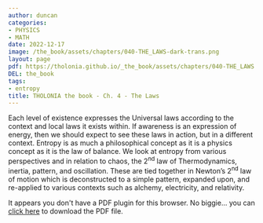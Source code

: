 ```yaml
---
author: duncan
categories:
- PHYSICS
- MATH
date: 2022-12-17
image: /the_book/assets/chapters/040-THE_LAWS-dark-trans.png
layout: page
pdf: https://tholonia.github.io/_the_book/assets/chapters/040-THE_LAWS.pdf
DEL: the_book
tags:
- entropy
title: THOLONIA the book - Ch. 4 - The Laws
---
```


Each level of existence expresses the Universal laws according to the context and local laws it exists within.  If awareness is an expression of energy, then we should expect to see these laws in action, but in a different context.  Entropy is as much a philosophical concept as it is a physics concept as it is the law of balance.  We look at entropy from various perspectives and in relation to chaos, the 2<sup>nd</sup> law of Thermodynamics, inertia, pattern, and oscillation.  These are tied together in Newton’s 2<sup>nd</sup> law of motion which is deconstructed to a simple pattern, expanded upon, and re-applied to various contexts such as alchemy, electricity, and relativity.  

<!--more-->

<object data='{{ page.pdf }}#zoom=100%' width='100%' height='1000' type='application/pdf'><p>It appears you don't have a PDF plugin for this browser. No biggie... you can <a href='{{ page.pdf }}'> click here</a> to download the PDF file.</p></object>